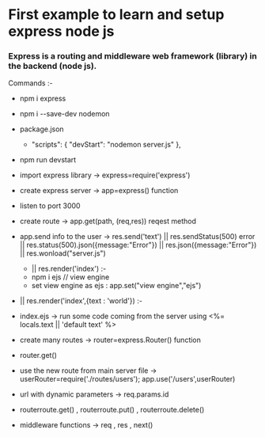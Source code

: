 # First example to learn and setup express node js
### Express is a routing and middleware web framework (library) in the backend (node js).

Commands :-
- npm i express
- npm i --save-dev nodemon
- package.json 
    - "scripts": {
    "devStart": "nodemon server.js"
    },

- npm run devstart

- import express library -> express=require('express')
- create express server -> app=express() function
- listen to port 3000
- create route -> app.get(path, (req,res)) reqest method
- app.send info to the user -> res.send('text') || res.sendStatus(500) error || res.status(500).json({message:"Error"})
   || res.json({message:"Error"}) || res.wonload("server.js") 
   - || res.render('index') :-
    - npm i ejs  // view engine
    - set view engine as ejs : app.set("view engine","ejs") 
 - || res.render('index',{text : 'world'}) :-
- index.ejs -> run some code coming from the server using <%= locals.text || 'default text' %>

- create many routes -> router=express.Router() function
- router.get()
- use the new route from main server file -> userRouter=require('./routes/users'); app.use('/users',userRouter)
- url with dynamic parameters -> req.params.id
- routerroute.get()  , routerroute.put() , routerroute.delete()
- middleware functions -> req , res , next()
